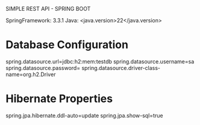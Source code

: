 SIMPLE REST API - SPRING BOOT 

SpringFramework:  <version>3.3.1</version>
Java:  <java.version>22</java.version>

# Database Configuration
spring.datasource.url=jdbc:h2:mem:testdb
spring.datasource.username=sa
spring.datasource.password=
spring.datasource.driver-class-name=org.h2.Driver

# Hibernate Properties
spring.jpa.hibernate.ddl-auto=update
spring.jpa.show-sql=true
